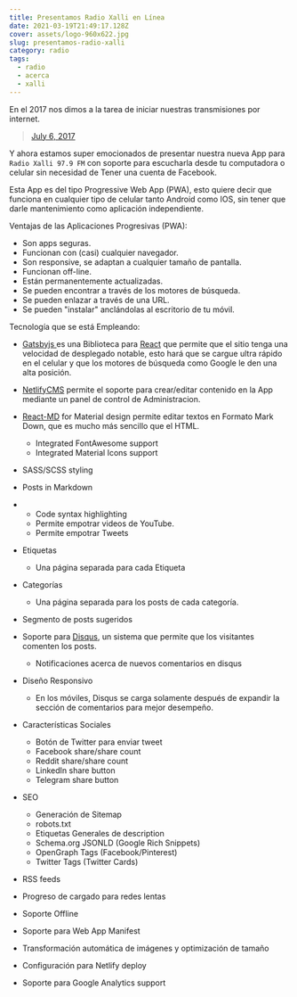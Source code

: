 ```yaml
---
title: Presentamos Radio Xalli en Línea
date: 2021-03-19T21:49:17.128Z
cover: assets/logo-960x622.jpg
slug: presentamos-radio-xalli
category: radio
tags:
  - radio
  - acerca
  - xalli
---
```

En el 2017 nos dimos a la tarea de iniciar nuestras transmisiones por internet.

<blockquote class="twitter-tweet" data-lang="en"><p lang="en" dir="ltr"> <a href="https://twitter.com/97Xalli/status/916522065460527104">July 6, 2017</a></blockquote>

Y ahora estamos super emocionados de presentar nuestra nueva App para `Radio Xalli 97.9 FM` con soporte para escucharla desde tu computadora o celular sin necesidad de Tener una cuenta de Facebook.  

Esta App es del tipo Progressive Web App (PWA), esto quiere decir que funciona en cualquier tipo de celular tanto Android como IOS, sin tener que darle mantenimiento como aplicación independiente.

Ventajas de las Aplicaciones Progresivas (PWA):

* Son apps seguras.
* Funcionan con (casi) cualquier navegador.
* Son responsive, se adaptan a cualquier tamaño de pantalla.
* Funcionan off-line.
* Están permanentemente actualizadas.
* Se pueden encontrar a través de los motores de búsqueda.
* Se pueden enlazar a través de una URL.
* Se pueden "instalar" anclándolas al escritorio de tu móvil.

Tecnología que se está Empleando:

* [Gatsbyjs ](https://www.gatsbyjs.com/)es una Biblioteca para [React](https://es.reactjs.org/) que permite que el sitio tenga una velocidad de desplegado notable, esto hará que se cargue ultra rápido en el celular y que los motores de búsqueda como Google le den una alta posición.
* [NetlifyCMS](https://www.netlifycms.org/docs/intro/) permite el soporte para crear/editar contenido en la App mediante un panel de control de Administracion.
* [React-MD](https://github.com/mlaursen/react-md) for Material design permite editar textos en Formato Mark Down, que es mucho más sencillo que el HTML.

  * Integrated FontAwesome support
  * Integrated Material Icons support
* SASS/SCSS styling
* Posts in Markdown
* * Code syntax highlighting
  * Permite empotrar videos de YouTube.
  * Permite empotrar Tweets
* Etiquetas

  * Una página separada para cada Etiqueta
* Categorías

  * Una página separada para los posts de cada categoría.
* Segmento de posts sugeridos
* Soporte para [Disqus](https://disqus.com), un sistema que permite que los visitantes comenten los posts.

  * Notificaciones acerca de nuevos comentarios en disqus
* Diseño Responsivo

  * En los móviles, Disqus se carga solamente después de expandir la sección de comentarios para mejor desempeño.
* Características Sociales

  * Botón de Twitter para enviar tweet
  * Facebook share/share count
  * Reddit share/share count
  * LinkedIn share button
  * Telegram share button
* SEO

  * Generación de Sitemap
  * robots.txt
  * Etiquetas Generales de description
  * Schema.org JSONLD (Google Rich Snippets)
  * OpenGraph Tags (Facebook/Pinterest)
  * Twitter Tags (Twitter Cards)
* RSS feeds
* Progreso de cargado para redes lentas
* Soporte Offline
* Soporte para Web App Manifest
* Transformación automática de imágenes y optimización de tamaño
* Configuración para Netlify deploy
* Soporte para Google Analytics support